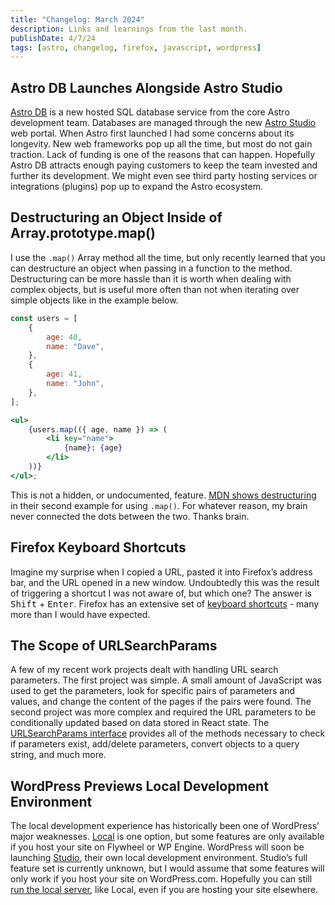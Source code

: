 ```yaml
---
title: "Changelog: March 2024"
description: Links and learnings from the last month.
publishDate: 4/7/24
tags: [astro, changelog, firefox, javascript, wordpress]
---
```


## Astro DB Launches Alongside Astro Studio

[Astro DB](https://astro.build/db/) is a new hosted SQL database service from the core Astro development team. Databases are managed through the new [Astro Studio](https://studio.astro.build) web portal. When Astro first launched I had some concerns about its longevity. New web frameworks pop up all the time, but most do not gain traction. Lack of funding is one of the reasons that can happen. Hopefully Astro DB attracts enough paying customers to keep the team invested and further its development. We might even see third party hosting services or integrations (plugins) pop up to expand the Astro ecosystem.

## Destructuring an Object Inside of Array.prototype.map()

I use the `.map()` Array method all the time, but only recently learned that you can destructure an object when passing in a function to the method. Destructuring can be more hassle than it is worth when dealing with complex objects, but is useful more often than not when iterating over simple objects like in the example below.

```jsx
const users = [
	{
		age: 40,
		name: "Dave",
	},
	{
		age: 41,
		name: "John",
	},
];

<ul>
	{users.map(({ age, name }) => (
		<li key="name">
			{name}: {age}
		</li>
	))}
</ul>;
```

This is not a hidden, or undocumented, feature. [MDN shows destructuring](https://developer.mozilla.org/en-US/docs/Web/JavaScript/Reference/Global_Objects/Array/map#using_map_to_reformat_objects_in_an_array) in their second example for using `.map()`. For whatever reason, my brain never connected the dots between the two. Thanks brain.

## Firefox Keyboard Shortcuts

Imagine my surprise when I copied a URL, pasted it into Firefox’s address bar, and the URL opened in a new window. Undoubtedly this was the result of triggering a shortcut I was not aware of, but which one? The answer is <kbd>Shift</kbd> + <kbd>Enter</kbd>. Firefox has an extensive set of [keyboard shortcuts](https://support.mozilla.org/en-US/kb/keyboard-shortcuts-perform-firefox-tasks-quickly#w_windows-tabs) - many more than I would have expected.

## The Scope of URLSearchParams

A few of my recent work projects dealt with handling URL search parameters. The first project was simple. A small amount of JavaScript was used to get the parameters, look for specific pairs of parameters and values, and change the content of the pages if the pairs were found. The second project was more complex and required the URL parameters to be conditionally updated based on data stored in React state. The [URLSearchParams interface](https://developer.mozilla.org/en-US/docs/Web/API/URLSearchParams) provides all of the methods necessary to check if parameters exist, add/delete parameters, convert objects to a query string, and much more.

## WordPress Previews Local Development Environment

The local development experience has historically been one of WordPress’ major weaknesses. [Local](https://localwp.com) is one option, but some features are only available if you host your site on Flywheel or WP Engine. WordPress will soon be launching [Studio](https://developer.wordpress.com/studio/), their own local development environment. Studio’s full feature set is currently unknown, but I would assume that some features will only work if you host your site on WordPress.com. Hopefully you can still [run the local server](https://localwp.com/help-docs/getting-started/local-by-flywheel-faq/#do-i-have-to-be-a-flywheel-customer), like Local, even if you are hosting your site elsewhere.

